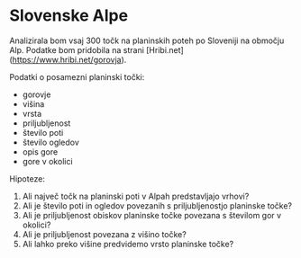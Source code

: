 Slovenske Alpe
==============

Analizirala bom vsaj 300 točk na planinskih poteh po Sloveniji na območju Alp. Podatke bom pridobila na strani [Hribi.net] (https://www.hribi.net/gorovja).

Podatki o posamezni planinski točki:
- gorovje
- višina
- vrsta
- priljubljenost
- število poti
- število ogledov
- opis gore
- gore v okolici

Hipoteze:
1. Ali največ točk na planinski poti v Alpah predstavljajo vrhovi?
2. Ali je število poti in ogledov povezanih s priljubljenostjo planinske točke?
3. Ali je priljubljenost obiskov planinske točke povezana s številom gor v okolici?
4. Ali je priljubljenost povezana z višino točke?
5. Ali lahko preko višine predvidemo vrsto planinske točke?

